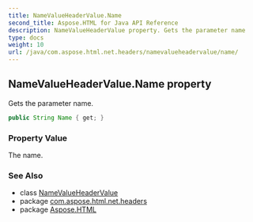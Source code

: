 ```yaml
---
title: NameValueHeaderValue.Name
second_title: Aspose.HTML for Java API Reference
description: NameValueHeaderValue property. Gets the parameter name
type: docs
weight: 10
url: /java/com.aspose.html.net.headers/namevalueheadervalue/name/
---
```

## NameValueHeaderValue.Name property

Gets the parameter name.

```java
public String Name { get; }
```

### Property Value

The name.

### See Also

* class [NameValueHeaderValue](../)
* package [com.aspose.html.net.headers](../../namevalueheadervalue/)
* package [Aspose.HTML](../../../)
